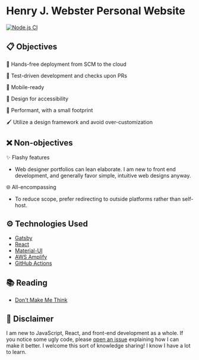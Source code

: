 # Henry J. Webster Personal Website

[![Node.js CI](https://github.com/henrywebster/hwebs-info/actions/workflows/node.js.yml/badge.svg)](https://github.com/henrywebster/hwebs-info/actions/workflows/node.js.yml)

## 📋 Objectives

👐 Hands-free deployment from SCM to the cloud

🧪 Test-driven development and checks upon PRs

📱 Mobile-ready

🧍 Design for accessibility

🦶 Performant, with a small footprint

🖌️ Utilize a design framework and avoid over-customization

## ❌ Non-objectives

✨ Flashy features

- Web designer portfolios can lean elaborate. I am new to front end development, and generally favor simple, intuitive web designs anyway.

🌐 All-encompassing

- To reduce scope, prefer redirecting to outside platforms rather than self-host.

## ⚙️ Technologies Used

- [Gatsby](https://www.gatsbyjs.com/)
- [React](https://reactjs.org/)
- [Material-UI](https://material-ui.com/)
- [AWS Amplify](https://aws.amazon.com/amplify/)
- [GitHub Actions](https://github.com/features/actions)

## 📚 Reading
- [Don't Make Me Think](https://sensible.com/dont-make-me-think/)

## 🚨 Disclaimer
I am new to JavaScript, React, and front-end development as a whole. 
If you notice some ugly code, please [open an issue](https://github.com/henrywebster/hwebs-info/issues/new) explaining how I can make it better. 
I welcome this sort of knowledge sharing!
I know I have a lot to learn. 